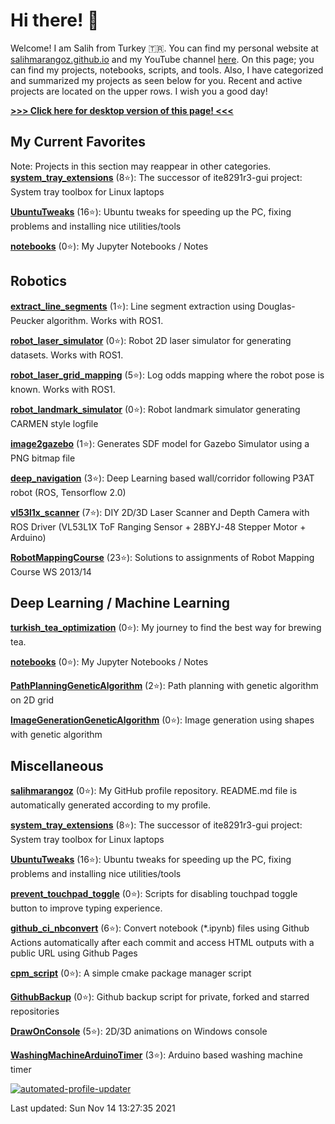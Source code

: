 # Hi there! :wave: 

Welcome! I am Salih from Turkey :tr:. You can find my personal website at [salihmarangoz.github.io](https://salihmarangoz.github.io) and my YouTube channel [here](https://www.youtube.com/channel/UCu8rMm9uYrH-wwY1gI--fSQ). On this page; you can find my projects, notebooks, scripts, and tools. Also, I have categorized and summarized my projects as seen below for you. Recent and active projects are located on the upper rows. I wish you a good day!


[**>>> Click here for desktop version of this page! <<<**](README.md)

## My Current Favorites
Note: Projects in this section may reappear in other categories.
[**system_tray_extensions**](https://github.com/salihmarangoz/system_tray_extensions) (8:star:): The successor of ite8291r3-gui project: System tray toolbox for Linux laptops 

[**UbuntuTweaks**](https://github.com/salihmarangoz/UbuntuTweaks) (16:star:): Ubuntu tweaks for speeding up the PC, fixing problems and installing nice utilities/tools 

[**notebooks**](https://github.com/salihmarangoz/notebooks) (0:star:): My Jupyter Notebooks / Notes 

## Robotics
[**extract_line_segments**](https://github.com/salihmarangoz/extract_line_segments) (1:star:): Line segment extraction using Douglas-Peucker algorithm. Works with ROS1. 

[**robot_laser_simulator**](https://github.com/salihmarangoz/robot_laser_simulator) (0:star:): Robot 2D laser simulator for generating datasets. Works with ROS1. 

[**robot_laser_grid_mapping**](https://github.com/salihmarangoz/robot_laser_grid_mapping) (5:star:): Log odds mapping where the robot pose is known. Works with ROS1. 

[**robot_landmark_simulator**](https://github.com/salihmarangoz/robot_landmark_simulator) (0:star:): Robot landmark simulator generating CARMEN style logfile 

[**image2gazebo**](https://github.com/salihmarangoz/image2gazebo) (1:star:): Generates SDF model for Gazebo Simulator using a PNG bitmap file 

[**deep_navigation**](https://github.com/salihmarangoz/deep_navigation) (3:star:): Deep Learning based wall/corridor following P3AT robot (ROS, Tensorflow 2.0) 

[**vl53l1x_scanner**](https://github.com/salihmarangoz/vl53l1x_scanner) (7:star:): DIY 2D/3D Laser Scanner and Depth Camera with ROS Driver (VL53L1X ToF Ranging Sensor + 28BYJ-48 Stepper Motor + Arduino) 

[**RobotMappingCourse**](https://github.com/salihmarangoz/RobotMappingCourse) (23:star:): Solutions to assignments of Robot Mapping Course WS 2013/14 

## Deep Learning / Machine Learning
[**turkish_tea_optimization**](https://github.com/salihmarangoz/turkish_tea_optimization) (0:star:): My journey to find the best way for brewing tea. 

[**notebooks**](https://github.com/salihmarangoz/notebooks) (0:star:): My Jupyter Notebooks / Notes 

[**PathPlanningGeneticAlgorithm**](https://github.com/salihmarangoz/PathPlanningGeneticAlgorithm) (2:star:): Path planning with genetic algorithm on 2D grid 

[**ImageGenerationGeneticAlgorithm**](https://github.com/salihmarangoz/ImageGenerationGeneticAlgorithm) (0:star:): Image generation using shapes with genetic algorithm 

## Miscellaneous
[**salihmarangoz**](https://github.com/salihmarangoz/salihmarangoz) (0:star:): My GitHub profile repository. README.md file is automatically generated according to my profile. 

[**system_tray_extensions**](https://github.com/salihmarangoz/system_tray_extensions) (8:star:): The successor of ite8291r3-gui project: System tray toolbox for Linux laptops 

[**UbuntuTweaks**](https://github.com/salihmarangoz/UbuntuTweaks) (16:star:): Ubuntu tweaks for speeding up the PC, fixing problems and installing nice utilities/tools 

[**prevent_touchpad_toggle**](https://github.com/salihmarangoz/prevent_touchpad_toggle) (0:star:): Scripts for disabling touchpad toggle button to improve typing experience. 

[**github_ci_nbconvert**](https://github.com/salihmarangoz/github_ci_nbconvert) (6:star:): Convert notebook (*.ipynb) files using Github Actions automatically after each commit and access HTML outputs with a public URL using Github Pages 

[**cpm_script**](https://github.com/salihmarangoz/cpm_script) (0:star:): A simple cmake package manager script 

[**GithubBackup**](https://github.com/salihmarangoz/GithubBackup) (0:star:): Github backup script for private, forked and starred repositories 

[**DrawOnConsole**](https://github.com/salihmarangoz/DrawOnConsole) (5:star:): 2D/3D animations on Windows console 

[**WashingMachineArduinoTimer**](https://github.com/salihmarangoz/WashingMachineArduinoTimer) (3:star:): Arduino based washing machine timer 


[![automated-profile-updater](https://github.com/salihmarangoz/salihmarangoz/actions/workflows/update.yml/badge.svg)](https://github.com/salihmarangoz/salihmarangoz/actions/workflows/update.yml)



Last updated: Sun Nov 14 13:27:35 2021
